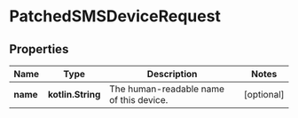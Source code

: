 
# PatchedSMSDeviceRequest

## Properties
Name | Type | Description | Notes
------------ | ------------- | ------------- | -------------
**name** | **kotlin.String** | The human-readable name of this device. |  [optional]



